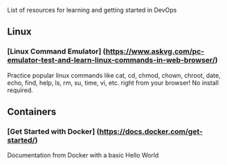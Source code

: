 List of resources for learning and getting started in DevOps

## Linux

### [Linux Command Emulator] (https://www.askvg.com/pc-emulator-test-and-learn-linux-commands-in-web-browser/)
Practice popular linux commands like cat, cd, chmod, chown, chroot, date, echo, find, help, ls, rm, su, time, vi, etc. right from your browser! No install required.


## Containers

### [Get Started with Docker] (https://docs.docker.com/get-started/)
Documentation from Docker with a basic Hello World
